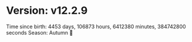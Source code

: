 # Version: v12.2.9
Time since birth: 4453 days, 106873 hours, 6412380 minutes, 384742800 seconds
Season: Autumn 🍁
